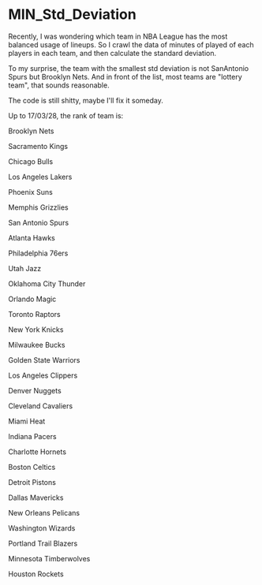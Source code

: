 # MIN_Std_Deviation

Recently, I was wondering which team in NBA League has the most balanced usage of lineups. So I crawl the data of minutes of played of each players in each team, and then calculate the standard deviation.

To my surprise, the team with the smallest std deviation is not SanAntonio Spurs but Brooklyn Nets. And in front of the list, most teams are "lottery team", that sounds reasonable.

The code is still shitty, maybe I'll fix it someday.

Up to 17/03/28, the rank of team is:

Brooklyn Nets

Sacramento Kings

Chicago Bulls

Los Angeles Lakers

Phoenix Suns

Memphis Grizzlies

San Antonio Spurs

Atlanta Hawks

Philadelphia 76ers

Utah Jazz


Oklahoma City Thunder

Orlando Magic

Toronto Raptors

New York Knicks

Milwaukee Bucks

Golden State Warriors

Los Angeles Clippers

Denver Nuggets

Cleveland Cavaliers

Miami Heat

Indiana Pacers

Charlotte Hornets

Boston Celtics

Detroit Pistons


Dallas Mavericks

New Orleans Pelicans

Washington Wizards

Portland Trail Blazers

Minnesota Timberwolves

Houston Rockets

